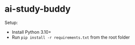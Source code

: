 # ai-study-buddy

Setup:
- Install Python 3.10+
- Run `pip install -r requirements.txt` from the root folder